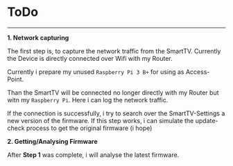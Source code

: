 # ToDo #
---

**1. Network capturing**

The first step is, to capture the network traffic from the SmartTV. Currently the Device is directly connected over Wifi with my Router.

Currently i prepare my unused `Raspberry Pi 3 B+` for using as Access-Point.

Than the SmartTV will be connected no longer directly with my Router but witn my `Raspberry Pi`. Here i can log the network traffic.

If the connection is successfully, i try to search over the SmartTV-Settings a new version of the firmware. If this step works, i can simulate the update-check process to get the original firmware (i hope)

**2. Getting/Analysing Firmware**

After **Step 1** was complete, i will analyse the latest firmware.